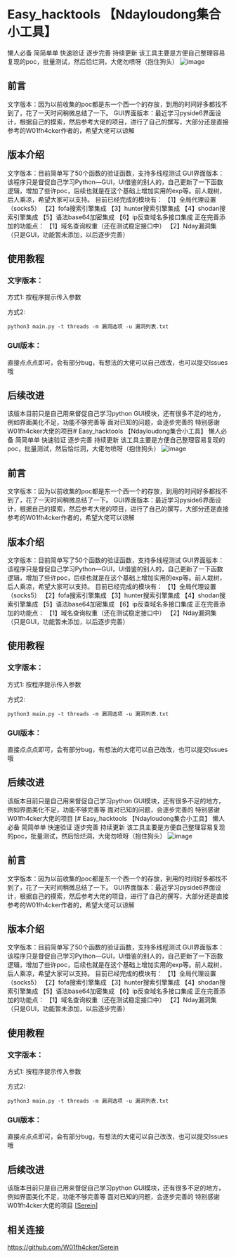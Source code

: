 # Easy_hacktools 【Ndayloudong集合小工具】
懒人必备 简简单单 快速验证 逐步完善 持续更新
该工具主要是方便自己整理容易复现的poc，批量测试，然后恰烂洞，大佬勿喷呀（抱住狗头）
![image](https://user-images.githubusercontent.com/128204479/226091477-ee262d50-628d-4a4c-8c9c-4178c8deabdd.png)

## 前言
文字版本：因为以前收集的poc都是东一个西一个的存放，到用的时间好多都找不到了，花了一天时间稍微总结了一下。
GUI界面版本：最近学习pyside6界面设计，根据自己的摸索，然后参考大佬的项目，进行了自己的撰写，大部分还是直接参考的W01fh4cker作者的，希望大佬可以谅解
## 版本介绍
文字版本：目前简单写了50个函数的验证函数，支持多线程测试
GUI界面版本：该程序只是督促自己学习Python—GUI，UI借鉴的别人的，自己更新了一下函数逻辑，增加了些许poc，后续也就是在这个基础上增加实用的exp等。前人栽树，后人乘凉，希望大家可以支持。
            目前已经完成的模块有：
                                【1】全局代理设置（socks5）
                                【2】fofa搜索引擎集成
                                【3】hunter搜索引擎集成
                                【4】shodan搜索引擎集成
                                【5】语法base64加密集成
                                【6】ip反查域名多接口集成
             正在完善添加的功能点：
                                【1】域名查询权重（还在测试稳定接口中）
                                【2】Nday漏洞集（只是GUI，功能暂未添加，以后逐步完善）
## 使用教程
### 文字版本：
方式1:
按程序提示传入参数

方式2:
```
python3 main.py -t threads -m 漏洞选项 -u 漏洞列表.txt
```
### GUI版本：
直接点点点即可，会有部分bug，有想法的大佬可以自己改改，也可以提交Issues哦
## 后续改进
该版本目前只是自己用来督促自己学习python GUI模块，还有很多不足的地方，例如界面美化不足，功能不够完善等
面对已知的问题，会逐步完善的
特别感谢W01fh4cker大佬的项目# Easy_hacktools 【Ndayloudong集合小工具】
懒人必备 简简单单 快速验证 逐步完善 持续更新
该工具主要是方便自己整理容易复现的poc，批量测试，然后恰烂洞，大佬勿喷呀（抱住狗头）
![image](https://user-images.githubusercontent.com/128204479/226091477-ee262d50-628d-4a4c-8c9c-4178c8deabdd.png)

## 前言
文字版本：因为以前收集的poc都是东一个西一个的存放，到用的时间好多都找不到了，花了一天时间稍微总结了一下。
GUI界面版本：最近学习pyside6界面设计，根据自己的摸索，然后参考大佬的项目，进行了自己的撰写，大部分还是直接参考的W01fh4cker作者的，希望大佬可以谅解
## 版本介绍
文字版本：目前简单写了50个函数的验证函数，支持多线程测试
GUI界面版本：该程序只是督促自己学习Python—GUI，UI借鉴的别人的，自己更新了一下函数逻辑，增加了些许poc，后续也就是在这个基础上增加实用的exp等。前人栽树，后人乘凉，希望大家可以支持。
            目前已经完成的模块有：
                                【1】全局代理设置（socks5）
                                【2】fofa搜索引擎集成
                                【3】hunter搜索引擎集成
                                【4】shodan搜索引擎集成
                                【5】语法base64加密集成
                                【6】ip反查域名多接口集成
             正在完善添加的功能点：
                                【1】域名查询权重（还在测试稳定接口中）
                                【2】Nday漏洞集（只是GUI，功能暂未添加，以后逐步完善）
## 使用教程
### 文字版本：
方式1:
按程序提示传入参数

方式2:
```
python3 main.py -t threads -m 漏洞选项 -u 漏洞列表.txt
```
### GUI版本：
直接点点点即可，会有部分bug，有想法的大佬可以自己改改，也可以提交Issues哦
## 后续改进
该版本目前只是自己用来督促自己学习python GUI模块，还有很多不足的地方，例如界面美化不足，功能不够完善等
面对已知的问题，会逐步完善的
特别感谢W01fh4cker大佬的项目 [# Easy_hacktools 【Ndayloudong集合小工具】
懒人必备 简简单单 快速验证 逐步完善 持续更新
该工具主要是方便自己整理容易复现的poc，批量测试，然后恰烂洞，大佬勿喷呀（抱住狗头）
![image](https://user-images.githubusercontent.com/128204479/226091477-ee262d50-628d-4a4c-8c9c-4178c8deabdd.png)

## 前言
文字版本：因为以前收集的poc都是东一个西一个的存放，到用的时间好多都找不到了，花了一天时间稍微总结了一下。
GUI界面版本：最近学习pyside6界面设计，根据自己的摸索，然后参考大佬的项目，进行了自己的撰写，大部分还是直接参考的W01fh4cker作者的，希望大佬可以谅解
## 版本介绍
文字版本：目前简单写了50个函数的验证函数，支持多线程测试
GUI界面版本：该程序只是督促自己学习Python—GUI，UI借鉴的别人的，自己更新了一下函数逻辑，增加了些许poc，后续也就是在这个基础上增加实用的exp等。前人栽树，后人乘凉，希望大家可以支持。
            目前已经完成的模块有：
                                【1】全局代理设置（socks5）
                                【2】fofa搜索引擎集成
                                【3】hunter搜索引擎集成
                                【4】shodan搜索引擎集成
                                【5】语法base64加密集成
                                【6】ip反查域名多接口集成
             正在完善添加的功能点：
                                【1】域名查询权重（还在测试稳定接口中）
                                【2】Nday漏洞集（只是GUI，功能暂未添加，以后逐步完善）
## 使用教程
### 文字版本：
方式1:
按程序提示传入参数

方式2:
```
python3 main.py -t threads -m 漏洞选项 -u 漏洞列表.txt
```
### GUI版本：
直接点点点即可，会有部分bug，有想法的大佬可以自己改改，也可以提交Issues哦
## 后续改进
该版本目前只是自己用来督促自己学习python GUI模块，还有很多不足的地方，例如界面美化不足，功能不够完善等
面对已知的问题，会逐步完善的
特别感谢W01fh4cker大佬的项目 [[Serein](https://github.com/W01fh4cker/Serein)]

## 相关连接
https://github.com/W01fh4cker/Serein

